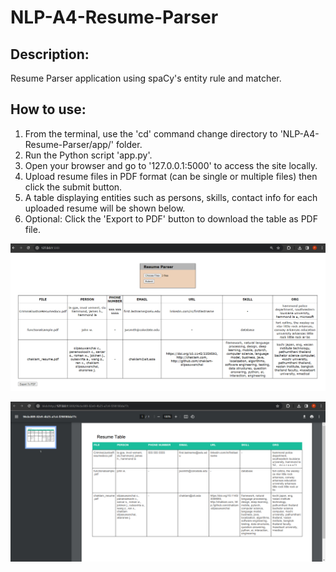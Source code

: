 # NLP-A4-Resume-Parser
 
## Description:
Resume Parser application using spaCy's entity rule and matcher.

## How to use:
1) From the terminal, use the 'cd' command change directory to 'NLP-A4-Resume-Parser/app/' folder.
2) Run the Python script 'app.py'.
3) Open your browser and go to '127.0.0.1:5000' to access the site locally.
4) Upload resume files in PDF format (can be single or multiple files) then click the submit button.
5) A table displaying entities such as persons, skills, contact info for each uploaded resume will be shown below.
6) Optional: Click the 'Export to PDF' button to download the table as PDF file.

![demonstration](./figures/app_demonstrate.png)

![demonstration](./figures/export_to_pdf.png)
